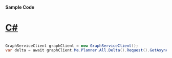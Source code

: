 #### Sample Code
# [C#](#tab/Csharp)

```C#

GraphServiceClient graphClient = new GraphServiceClient();
var delta = await graphClient.Me.Planner.All.Delta().Request().GetAsync();

```